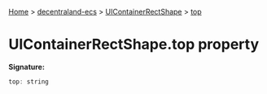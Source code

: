 [Home](./index) &gt; [decentraland-ecs](./decentraland-ecs.md) &gt; [UIContainerRectShape](./decentraland-ecs.uicontainerrectshape.md) &gt; [top](./decentraland-ecs.uicontainerrectshape.top.md)

# UIContainerRectShape.top property


**Signature:**
```javascript
top: string
```
